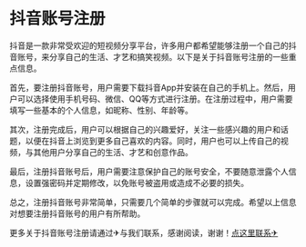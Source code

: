 # 抖音账号注册

抖音是一款非常受欢迎的短视频分享平台，许多用户都希望能够注册一个自己的抖音账号，来分享自己的生活、才艺和搞笑视频。以下是关于抖音账号注册的一些重点信息。

首先，要注册抖音账号，用户需要下载抖音App并安装在自己的手机上。然后，用户可以选择使用手机号码、微信、QQ等方式进行注册。在注册过程中，用户需要填写一些基本的个人信息，如昵称、性别、年龄等。

其次，注册完成后，用户可以根据自己的兴趣爱好，关注一些感兴趣的用户和话题，以便在抖音上浏览到更多自己喜欢的内容。同时，用户也可以上传自己的视频，与其他用户分享自己的生活、才艺和创意作品。

最后，注册抖音账号后，用户需要注意保护自己的账号安全，不要随意泄露个人信息，设置强密码并定期修改，以免账号被盗用或造成不必要的损失。

总之，注册抖音账号非常简单，只需要几个简单的步骤就可以完成。希望以上信息对想要注册抖音账号的用户有所帮助。

更多关于抖音账号注册请通过✈与我们联系，感谢阅读，谢谢！[点这里联系✈](https://sms.k02.cc)